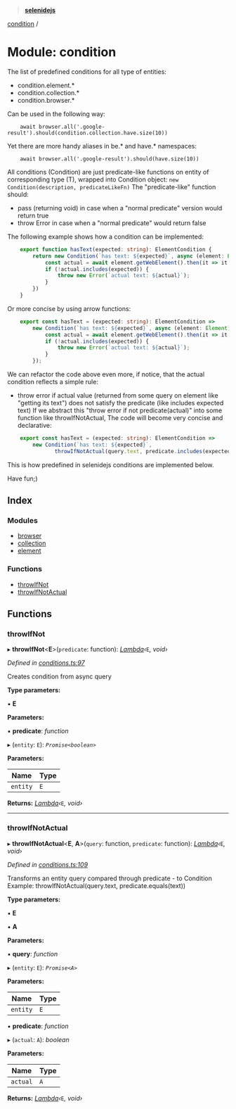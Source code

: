 > **[selenidejs](../README.md)**

[condition](condition.md) /

# Module: condition

The list of predefined conditions for all type of entities:
- condition.element.*
- condition.collection.*
- condition.browser.*

Can be used in the following way:
```
    await browser.all('.google-result').should(condition.collection.have.size(10))
```

Yet there are more handy aliases in be.* and have.* namespaces:
```
    await browser.all('.google-result').should(have.size(10))
```

All conditions (Condition<T>) are just predicate-like functions on entity of corresponding type (T),
wrapped into Condition object: `new Condition(description, predicateLikeFn)`
The "predicate-like" function should:
 - pass (returning void) in case when a "normal predicate" version would return true
 - throw Error in case when a "normal predicate"  would return false

The following example shows how a condition can be implemented:
```ts
    export function hasText(expected: string): ElementCondition {
        return new Condition(`has text: ${expected}`, async (element: Element) => {
            const actual = await element.getWebElement().then(it => it.getText());
            if (!actual.includes(expected)) {
                throw new Error(`actual text: ${actual}`);
            }
        })
    }
```

Or more concise by using arrow functions:
```ts
    export const hasText = (expected: string): ElementCondition =>
        new Condition(`has text: ${expected}`, async (element: Element) => {
            const actual = await element.getWebElement().then(it => it.getText());
            if (!actual.includes(expected)) {
                throw new Error(`actual text: ${actual}`);
            }
        });
```

We can refactor the code above even more, if notice,
that the actual condition reflects a simple rule:
- throw error if actual value (returned from some query on element like "getting its text")
  does not satisfy the predicate (like includes expected text)
If we abstract this "throw error if not predicate(actual)" into some function like throwIfNotActual,
The code will become very concise and declarative:
```ts
    export const hasText = (expected: string): ElementCondition =>
        new Condition(`has text: ${expected}`,
               throwIfNotActual(query.text, predicate.includes(expected)));
```

This is how predefined in selenidejs conditions are implemented below.

Have fun;)

## Index

### Modules

* [browser](condition.browser.md)
* [collection](condition.collection.md)
* [element](condition.element.md)

### Functions

* [throwIfNot](condition.md#throwifnot)
* [throwIfNotActual](condition.md#throwifnotactual)

## Functions

###  throwIfNot

▸ **throwIfNot**<**E**>(`predicate`: function): *[Lambda](../README.md#lambda)‹*`E`*, *void*›*

*Defined in [conditions.ts:97](https://github.com/knowledgeexpert/selenidejs/blob/master/lib/conditions.ts#L97)*

Creates condition from async query

**Type parameters:**

▪ **E**

**Parameters:**

▪ **predicate**: *function*

▸ (`entity`: `E`): *`Promise<boolean>`*

**Parameters:**

Name | Type |
------ | ------ |
`entity` | `E` |

**Returns:** *[Lambda](../README.md#lambda)‹*`E`*, *void*›*

___

###  throwIfNotActual

▸ **throwIfNotActual**<**E**, **A**>(`query`: function, `predicate`: function): *[Lambda](../README.md#lambda)‹*`E`*, *void*›*

*Defined in [conditions.ts:109](https://github.com/knowledgeexpert/selenidejs/blob/master/lib/conditions.ts#L109)*

Transforms an entity query compared through predicate - to Condition
Example: throwIfNotActual(query.text, predicate.equals(text))

**Type parameters:**

▪ **E**

▪ **A**

**Parameters:**

▪ **query**: *function*

▸ (`entity`: `E`): *`Promise<A>`*

**Parameters:**

Name | Type |
------ | ------ |
`entity` | `E` |

▪ **predicate**: *function*

▸ (`actual`: `A`): *boolean*

**Parameters:**

Name | Type |
------ | ------ |
`actual` | `A` |

**Returns:** *[Lambda](../README.md#lambda)‹*`E`*, *void*›*